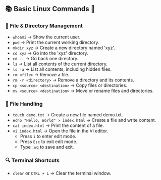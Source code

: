 ## 📚 Basic Linux Commands 🐧

### 📂 File & Directory Management
- `whoami` → Show the current user.
- `pwd` → Print the current working directory.
- `mkdir xyz` → Create a new directory named 'xyz'.
- `cd xyz` → Go into the 'xyz' directory.
- `cd ..` → Go back one directory.
- `ls` → List all contents of the current directory.
- `ls -a` → List all contents, including hidden files.
- `rm <file>` → Remove a file.
- `rm -r <directory>` → Remove a directory and its contents.
- `cp <source> <destination>` → Copy files or directories.
- `mv <source> <destination>` → Move or rename files and directories.

### 📄 File Handling
- `touch demo.txt` → Create a new file named demo.txt.
- `echo "Hello, World" > index.html` → Create a file and write content.
- `cat index.html` → Print the content of a file.
- `vi index.html` → Open the file in the Vi editor.
  - Press `i` to enter edit mode.
  - Press `Esc` to exit edit mode.
  - Type `:wq` to save and exit.

### 🔍 Terminal Shortcuts
- `clear` or `CTRL + L` → Clear the terminal window.
